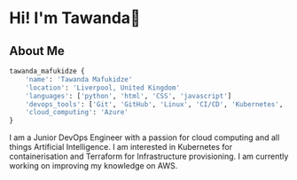 # Hi! I'm Tawanda👋

## About Me

```python
tawanda_mafukidze {
    'name': 'Tawanda Mafukidze'
    'location': 'Liverpool, United Kingdom'
    'languages': ['python', 'html', 'CSS', 'javascript']
    'devops_tools': ['Git', 'GitHub', 'Linux', 'CI/CD', 'Kubernetes', 'Docker', 'Terraform']
    'cloud_computing': 'Azure'
}
```

I am a Junior DevOps Engineer with a passion for cloud computing and all things Artificial Intelligence. I am interested in Kubernetes for containerisation and Terraform for Infrastructure provisioning. I am currently working on improving my knowledge on AWS.

<!--
**Tawanda23/Tawanda23** is a ✨ _special_ ✨ repository because its `README.md` (this file) appears on your GitHub profile.

Here are some ideas to get you started:

- 🔭 I’m currently working on ...
- 🌱 I’m currently learning ...
- 👯 I’m looking to collaborate on ...
- 🤔 I’m looking for help with ...
- 💬 Ask me about ...
- 📫 How to reach me: ...
- 😄 Pronouns: ...
- ⚡ Fun fact: ...
-->
